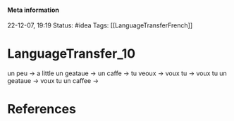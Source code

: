 #### Meta information
22-12-07, 19:19
Status: #idea
Tags: [[LanguageTransferFrench]]





# LanguageTransfer_10

un peu -> a little
un geataue ->
un caffe ->
tu veoux ->
voux tu ->
voux tu un geataue ->
voux tu un caffee ->





# References
